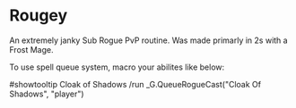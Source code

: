 # Rougey
An extremely janky Sub Rogue PvP routine. Was made primarly in 2s with a Frost Mage.

To use spell queue system, macro your abilites like below:

#showtooltip Cloak of Shadows 
/run _G.QueueRogueCast("Cloak Of Shadows", "player")
